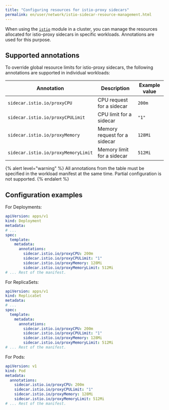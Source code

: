 ```yaml
---
title: "Configuring resources for istio-proxy sidecars"
permalink: en/user/network/istio-sidecar-resource-management.html
---
```


When using the [`istio`](/modules/istio/) module in a cluster,
you can manage the resources allocated for istio-proxy sidecars in specific workloads.
Annotations are used for this purpose.

## Supported annotations

To override global resource limits for istio-proxy sidecars, the following annotations are supported in individual workloads:

|Annotation                          | Description                  | Example value |
|-------------------------------------|-----------------------------|---------------|
| `sidecar.istio.io/proxyCPU`         | CPU request for a sidecar     | `200m`        |
| `sidecar.istio.io/proxyCPULimit`    | CPU limit for a sidecar       | `"1"`         |
| `sidecar.istio.io/proxyMemory`      | Memory request for a sidecar  | `128Mi`       |
| `sidecar.istio.io/proxyMemoryLimit` | Memory limit for a sidecar    | `512Mi`       |

{% alert level="warning" %}
All annotations from the table must be specified in the workload manifest at the same time.
Partial configuration is not supported.
{% endalert %}

## Configuration examples

For Deployments:

```yaml
apiVersion: apps/v1
kind: Deployment
metadata:
# ...
spec:
  template:
    metadata:
      annotations:
        sidecar.istio.io/proxyCPU: 200m
        sidecar.istio.io/proxyCPULimit: "1"
        sidecar.istio.io/proxyMemory: 128Mi
        sidecar.istio.io/proxyMemoryLimit: 512Mi
# ... Rest of the manifest.
```

For ReplicaSets:

```yaml
apiVersion: apps/v1
kind: ReplicaSet
metadata:
# ...
spec:
  template:
    metadata:
      annotations:
        sidecar.istio.io/proxyCPU: 200m
        sidecar.istio.io/proxyCPULimit: "1"
        sidecar.istio.io/proxyMemory: 128Mi
        sidecar.istio.io/proxyMemoryLimit: 512Mi
# ... Rest of the manifest.
```

For Pods:

```yaml
apiVersion: v1
kind: Pod
metadata:
  annotations:
    sidecar.istio.io/proxyCPU: 200m
    sidecar.istio.io/proxyCPULimit: "1"
    sidecar.istio.io/proxyMemory: 128Mi
    sidecar.istio.io/proxyMemoryLimit: 512Mi
# ... Rest of the manifest.
```

